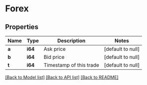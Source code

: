 # Forex

## Properties
Name | Type | Description | Notes
------------ | ------------- | ------------- | -------------
**a** | **i64** | Ask price | [default to null]
**b** | **i64** | Bid price | [default to null]
**t** | **i64** | Timestamp of this trade | [default to null]

[[Back to Model list]](../README.md#documentation-for-models) [[Back to API list]](../README.md#documentation-for-api-endpoints) [[Back to README]](../README.md)

